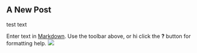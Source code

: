 ## A New Post
test text

Enter text in [Markdown](http://daringfireball.net/projects/markdown/). Use the toolbar above, or hi click the **?** button for formatting help.
![](http://farm6.staticflickr.com/5451/8803527040_973c01ebb0.jpg)
